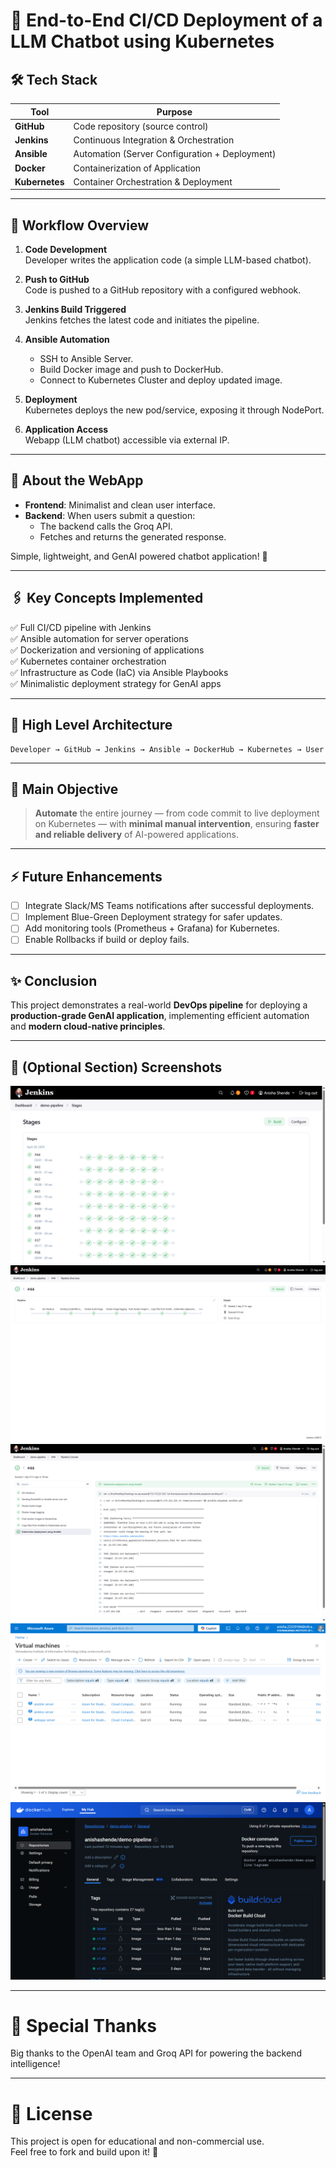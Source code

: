 ﻿# 🚀 End-to-End CI/CD Deployment of a LLM Chatbot using Kubernetes

## 🛠️ Tech Stack
| Tool        | Purpose                                        |
|-------------|-------------------------------------------------|
| **GitHub**  | Code repository (source control)                |
| **Jenkins** | Continuous Integration & Orchestration          |
| **Ansible** | Automation (Server Configuration + Deployment)  |
| **Docker**  | Containerization of Application                 |
| **Kubernetes** | Container Orchestration & Deployment        |

---

## 🚀 Workflow Overview

1. **Code Development**  
   Developer writes the application code (a simple LLM-based chatbot).

2. **Push to GitHub**  
   Code is pushed to a GitHub repository with a configured webhook.

3. **Jenkins Build Triggered**  
   Jenkins fetches the latest code and initiates the pipeline.

4. **Ansible Automation**  
   - SSH to Ansible Server.
   - Build Docker image and push to DockerHub.
   - Connect to Kubernetes Cluster and deploy updated image.

5. **Deployment**  
   Kubernetes deploys the new pod/service, exposing it through NodePort.

6. **Application Access**  
   Webapp (LLM chatbot) accessible via external IP.

---

## 💬 About the WebApp

- **Frontend**: Minimalist and clean user interface.
- **Backend**: When users submit a question:
  - The backend calls the Groq API.
  - Fetches and returns the generated response.
  
Simple, lightweight, and GenAI powered chatbot application! 🤖

---

## 🖇️ Key Concepts Implemented

✅ Full CI/CD pipeline with Jenkins  
✅ Ansible automation for server operations  
✅ Dockerization and versioning of applications  
✅ Kubernetes container orchestration  
✅ Infrastructure as Code (IaC) via Ansible Playbooks  
✅ Minimalistic deployment strategy for GenAI apps

---

## 🧩 High Level Architecture

```
Developer → GitHub → Jenkins → Ansible → DockerHub → Kubernetes → User
```

---

## 🎯 Main Objective

> **Automate** the entire journey — from code commit to live deployment on Kubernetes — with **minimal manual intervention**, ensuring **faster and reliable delivery** of AI-powered applications.

---

## ⚡ Future Enhancements

- [ ] Integrate Slack/MS Teams notifications after successful deployments.
- [ ] Implement Blue-Green Deployment strategy for safer updates.
- [ ] Add monitoring tools (Prometheus + Grafana) for Kubernetes.
- [ ] Enable Rollbacks if build or deploy fails.

---

## ✨ Conclusion

This project demonstrates a real-world **DevOps pipeline** for deploying a **production-grade GenAI application**, implementing efficient automation and **modern cloud-native principles**.

---

## 📸 (Optional Section) Screenshots
![Screenshot 1](screenshots/1.png)
![Screenshot 2](screenshots/2.png)
![Screenshot 1](screenshots/3.png)
![Screenshot 2](screenshots/4.png)
![Screenshot 1](screenshots/5.png)

---

# 🙌 Special Thanks

Big thanks to the OpenAI team and Groq API for powering the backend intelligence!

---

# 📜 License

This project is open for educational and non-commercial use.  
Feel free to fork and build upon it! 🚀
